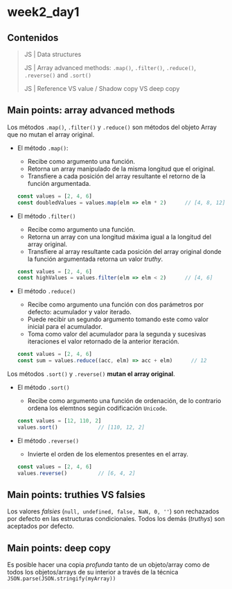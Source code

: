 # week2_day1

## Contenidos

> JS | Data structures
>
> JS | Array advanced methods: `.map()`, `.filter()`, `.reduce()`, `.reverse()` and `.sort()`
> 
> JS | Reference VS value / Shadow copy VS deep copy


## Main points: array advanced methods

Los métodos `.map()`, `.filter()` y `.reduce()` son métodos del objeto Array que no mutan el array original.

- El método `.map()`:
  - Recibe como argumento una función.
  - Retorna un array manipulado de la misma longitud que el original.
  - Transfiere a cada posición del array resultante el retorno de la función argumentada.
  ````javascript
  const values = [2, 4, 6]
  const doubledValues = values.map(elm => elm * 2)      // [4, 8, 12]
  ````
    
- El método `.filter()`
  - Recibe como argumento una función.
  - Retorna un array con una longitud máxima igual a la longitud del array original.
  - Transfiere al array resultante cada posición del array original donde la función argumentada retorna un valor _truthy_.
  ````javascript
  const values = [2, 4, 6]
  const highValues = values.filter(elm => elm < 2)      // [4, 6] 
  ````
  
- El método `.reduce()` 
  - Recibe como argumento una función con dos parámetros por defecto: acumulador y valor iterado.
  - Puede recibir un segundo argumento tomando este como valor inicial para el acumulador.
  - Toma como valor del acumulador para la segunda y sucesivas iteraciones el valor retornado de la anterior iteración.
  ````javascript
  const values = [2, 4, 6]
  const sum = values.reduce((acc, elm) => acc + elm)      // 12 
  ````
  
Los métodos `.sort()` y `.reverse()` **mutan el array original**.

- El método `.sort()` 
  - Recibe como argumento una función de ordenación, de lo contrario ordena los elemtnos según codificación `Unicode`.
  ````javascript
  const values = [12, 110, 2]
  values.sort()             // [110, 12, 2]
  ````

- El método `.reverse()` 
  - Invierte el orden de los elementos presentes en el array.
   ````javascript
   const values = [2, 4, 6]
   values.reverse()          // [6, 4, 2]
   ````
 
## Main points: truthies VS falsies
Los valores _falsies_ (`null, undefined, false, NaN, 0, ''`) son rechazados por defecto en las estructuras condicionales. Todos los demás (_truthys_) son aceptados por defecto.

## Main points: deep copy
Es posible hacer una copia _profunda_ tanto de un objeto/array como de todos los objetos/arrays de su interior a través de la técnica `JSON.parse(JSON.stringify(myArray))`
